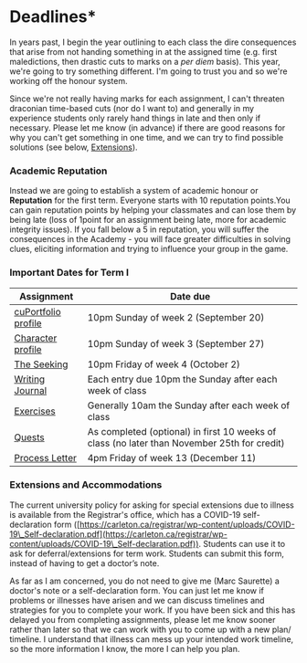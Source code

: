 # Deadlines\*

In years past, I begin the year outlining to each class the dire consequences that arise from not handing something in at the assigned time (e.g. first maledictions, then drastic cuts to marks on a _per diem_ basis). This year, we're going to try something different. I'm going to trust you and so we're working off the honour system.&#x20;

Since we're not really having marks for each assignment, I can't threaten draconian time-based cuts (nor do I want to) and generally in my experience students only rarely hand things in late  and then only if necessary. Please let me know (in advance) if there are good reasons for why you can't get something in one time, and we can try to find possible solutions (see below, [Extensions](deadlines.md#extensions-and-accommodations)).

### Academic Reputation

Instead we are going to establish a system of academic honour or **Reputation** for the first term. Everyone starts with 10 reputation points.You can gain reputation points by helping your classmates and can lose them by being late (loss of 1point for an assignment being late, more for academic integrity issues). If you fall below a 5 in reputation, you will suffer the consequences in the Academy - you will face greater difficulties in solving clues, eliciting information and trying to influence your group in the game.&#x20;

### Important Dates for Term I

| Assignment                                                       | Date due                                                                                    |
| ---------------------------------------------------------------- | ------------------------------------------------------------------------------------------- |
| [cuPortfolio profile](coursework/reflections/profile.md)         | 10pm Sunday of week 2 (September 20)                                                        |
| [Character profile](coursework/reflections/character-profile.md) | 10pm Sunday of week 3 (September 27)                                                        |
| [The Seeking](broken-reference)                                  | 10pm Friday of week 4  (October 2)                                                          |
| [Writing Journal](coursework/reflections/)                       | Each entry due 10pm the Sunday after each week of class                                     |
| [Exercises](coursework/assignments/)                             | Generally 10am the Sunday after each week of class                                          |
| [Quests](broken-reference)                                       | As completed (optional) in first 10 weeks of class (no later than November 25th for credit) |
| [Process Letter](coursework/process-letters.md)                  | 4pm Friday of week 13 (December 11)                                                         |

### Extensions and Accommodations

The current university policy for asking for special extensions due to illness is available from the Registrar's office, which has a COVID-19 self-declaration form ([https://carleton.ca/registrar/wp-content/uploads/COVID-19\_Self-declaration.pdf](https://carleton.ca/registrar/wp-content/uploads/COVID-19\_Self-declaration.pdf)). Students can use it to ask for deferral/extensions for term work.  Students can submit this form, instead of having to get a doctor’s note.

As far as I am concerned, you do not need to give me (Marc Saurette) a doctor's note or a self-declaration form. You can just let me know if problems or illnesses have arisen and we can discuss timelines and strategies for you to complete your work. If you have been sick and this has delayed you from completing assignments, please let me know sooner rather than later so that we can work with you to come up with a new plan/ timeline. I understand that illness can mess up your intended work timeline, so the more information I know, the more I can help you plan.

